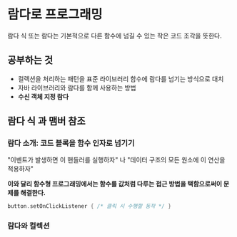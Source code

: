 # 람다로 프로그래밍

람다 식 또는 람다는 기본적으로 다른 함수에 넘길 수 있는 작은 코드 조각을 뜻한다.

## 공부하는 것

- 컬렉션을 처리하는 패턴을 표준 라이브러리 함수에 람다를 넘기는 방식으로 대치
- 자바 라이브러리와 람다를 함께 사용하는 방법
- **수신 객체 지정 람다**

## 람다 식 과 맴버 참조

### 람다 소개: 코드 블록을 함수 인자로 넘기기 

"이벤트가 발생하면 이 핸들러를 실행하자" 나 "데이터 구조의 모든 원소에 이 연산을 적용하자"

**이와 달리 함수형 프로그래밍에서는 함수를 값처럼 다루는 접근 방법을 택함으로써이 문제를 해결한다.**


```kotlin
button.setOnClickListener { /* 클릭 시 수행할 동작 */ }
```

### 람다와 컬렉션
